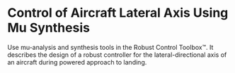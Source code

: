 # **Control of Aircraft Lateral Axis Using Mu Synthesis**

Use mu-analysis and synthesis tools in the Robust Control Toolbox™. It describes the design of a robust controller for the lateral-directional axis of an aircraft during powered approach to landing.
